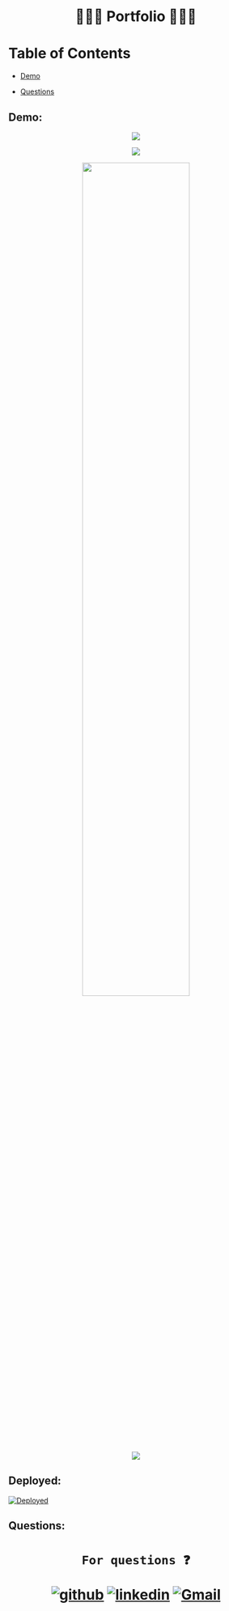
<h1 align="center", margin="5%">                      👨🏻‍💻  Portfolio 👨🏻‍💻 </h1>



<h1> Table of Contents </h1>

* [Demo](#Demo)

* [Questions](#Questions)


## Demo:

<p align="center">
<img src="https://user-images.githubusercontent.com/77207167/112416061-55da9380-8cfb-11eb-87da-3acc64f70b84.jpg" >
</p>

<p align="center">
<img  src="https://user-images.githubusercontent.com/77207167/112416130-760a5280-8cfb-11eb-8702-cfc9311c96e8.jpg" >
</p>


<p align="center">
<img src="https://user-images.githubusercontent.com/77207167/112082317-8388d680-8b5b-11eb-9672-81bb81ed0087.jpg" width="65%" height="65%">
</p>
<p align="center">
<img src="https://user-images.githubusercontent.com/77207167/112416160-815d7e00-8cfb-11eb-8cba-aee974c9b4a5.jpg">
</p>


</h1>

## Deployed:

[![Deployed](https://user-images.githubusercontent.com/77207167/111052614-58e7a100-842a-11eb-834d-21aa5fa25e2e.png)][H]

[H]: https://fatihay53.github.io/Portfolio/

## Questions:
   
<h1 align="center">

     For questions ❓ 

                              
[![github](https://user-images.githubusercontent.com/77207167/111052614-58e7a100-842a-11eb-834d-21aa5fa25e2e.png)][1]
[![linkedin](https://user-images.githubusercontent.com/77207167/111052328-d362f180-8427-11eb-93b2-db395a9da005.png)][2]
[![Gmail](https://user-images.githubusercontent.com/77207167/111044783-9e02d780-8418-11eb-80c7-65c663549a9e.png)][3] 



[1]: https://github.com/fatihay53
[2]: https://www.linkedin.com/in/fatih-sultan-ay-211689181
[3]: mailto:f.sultanay@gmail.com


</h1>



